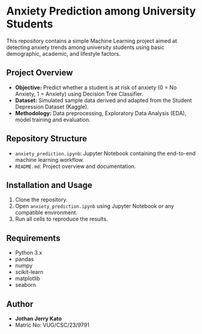 
# Anxiety Prediction among University Students

This repository contains a simple Machine Learning project aimed at detecting anxiety trends among university students using basic demographic, academic, and lifestyle factors.

## Project Overview
- **Objective:** Predict whether a student is at risk of anxiety (0 = No Anxiety, 1 = Anxiety) using Decision Tree Classifier.
- **Dataset:** Simulated sample data derived and adapted from the Student Depression Dataset (Kaggle).
- **Methodology:** Data preprocessing, Exploratory Data Analysis (EDA), model training and evaluation.

## Repository Structure
- `anxiety_prediction.ipynb`: Jupyter Notebook containing the end-to-end machine learning workflow.
- `README.md`: Project overview and documentation.

## Installation and Usage
1. Clone the repository.
2. Open `anxiety_prediction.ipynb` using Jupyter Notebook or any compatible environment.
3. Run all cells to reproduce the results.

## Requirements
- Python 3.x
- pandas
- numpy
- scikit-learn
- matplotlib
- seaborn

## Author
- **Jothan Jerry Kato**
- Matric No: VUG/CSC/23/9791
